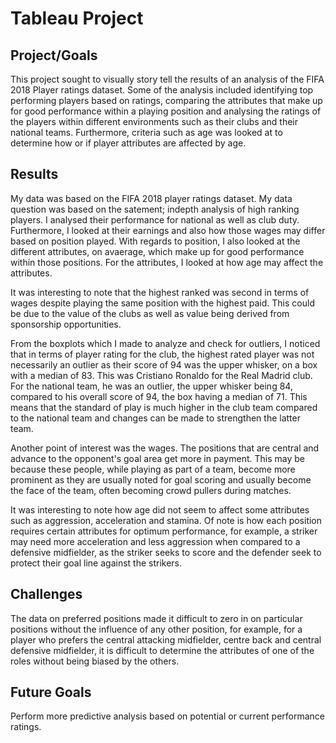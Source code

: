 # Tableau Project

## Project/Goals
This project sought to visually story tell the results of an analysis of the FIFA 2018 Player ratings dataset.
Some of the analysis included identifying top performing players based on ratings, comparing the attributes that make up for good performance within a playing position and analysing the ratings of the players within different environments such as their clubs and their national teams.
Furthermore, criteria such as age was looked at to determine how or if player attributes are affected by age.

## Results
My data was based on the FIFA 2018 player ratings dataset.
My data question was based on the satement; indepth analysis of high ranking players. I analysed their performance for national as well as club duty. Furthermore, I looked at their earnings and also how those wages may differ based on position played. With regards to position, I also looked at the different attributes, on avaerage, which make up for good performance within those positions. For the attributes, I looked at how age may affect the attributes.

It was interesting to note that the highest ranked was second in terms of wages despite playing the same position with the highest paid. This could be due to the value of the clubs as well as value being derived from sponsorship opportunities.

From the boxplots which I made to analyze and check for outliers, I noticed that in terms of player rating for the club, the highest rated player was not necessarily an outlier as their score of 94 was the upper whisker, on a box with a median of 83. This was Cristiano Ronaldo for the Real Madrid club. For the national team, he was an outlier, the upper whisker being 84, compared to his overall score of 94, the box having a median of 71. This means that the standard of play is much higher in the club team compared to the national team and changes can be made to strengthen the latter team.

Another point of interest was the wages. The positions that are central and advance to the opponent's goal area get more in payment. This may be because these people, while playing as part of a team, become more prominent as they are usually noted for goal scoring and usually become the face of the team, often becoming crowd pullers during matches.

It was interesting to note how age did not seem to affect some attributes such as aggression, acceleration and stamina. Of note is how each position requires certain attributes for optimum performance, for example, a striker may need more acceleration and less aggression when compared to a defensive midfielder, as the striker seeks to score and the defender seek to protect their goal line against the strikers.

## Challenges 
The data on preferred positions made it difficult to zero in on particular positions without the influence of any other position, for example, for a player who prefers the central attacking midfielder, centre back and central defensive midfielder, it is difficult to determine the attributes of one of the roles without being biased by the others.

## Future Goals
Perform more predictive analysis based on potential or current performance ratings.
